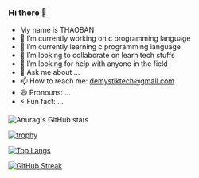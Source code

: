 
### Hi there 👋

- My name is THAOBAN
- 🔭 I’m currently working on c programming language
- 🌱 I’m currently learning c programming language
- 👯 I’m looking to collaborate on learn tech stuffs
- 🤔 I’m looking for help with anyone in the field
- 💬 Ask me about ...
- 📫 How to reach me: demystiktech@gmail.com
- 😄 Pronouns: ...
- ⚡ Fun fact: ...

![Anurag's GitHub stats](https://github-readme-stats.vercel.app/api?username=demystik&show_icons=true&theme=radical)

[![trophy](https://github-profile-trophy.vercel.app/?username=demystik&theme=onedark)](https://github.com/ryo-ma/github-profile-trophy)

[![Top Langs](https://github-readme-stats.vercel.app/api/top-langs/?username=demystik&layout=demystik)](https://github.com/anuraghazra/github-readme-stats)


[![GitHub Streak](https://github-readme-streak-stats.herokuapp.com/?user=demystik)](https://git.io/streak-stats)



